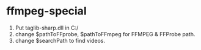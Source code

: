 # ffmpeg-special

1. Put taglib-sharp.dll in C:/
2. change $pathToFFprobe, $pathToFFmpeg for FFMPEG & FFProbe path.
3. change $searchPath to find videos.